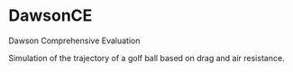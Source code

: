 # DawsonCE
Dawson Comprehensive Evaluation

Simulation of the trajectory of a golf ball based on drag and air resistance. 
